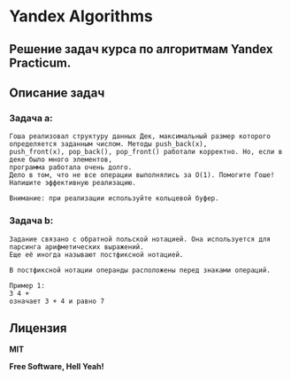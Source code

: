 # Yandex Algorithms 

## Решение задач курса по алгоритмам Yandex Practicum.

## Описание задач
### Задача a:
```
Гоша реализовал структуру данных Дек, максимальный размер которого определяется заданным числом. Методы push_back(x), 
push_front(x), pop_back(), pop_front() работали корректно. Но, если в деке было много элементов,
программа работала очень долго. 
Дело в том, что не все операции выполнялись за O(1). Помогите Гоше! Напишите эффективную реализацию.

Внимание: при реализации используйте кольцевой буфер.
```

### Задача b:
```
Задание связано с обратной польской нотацией. Она используется для парсинга арифметических выражений.
Еще её иногда называют постфиксной нотацией.

В постфиксной нотации операнды расположены перед знаками операций.

Пример 1:
3 4 +
означает 3 + 4 и равно 7
```

## Лицензия

**MIT**

**Free Software, Hell Yeah!**
